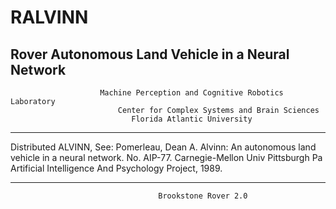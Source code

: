 # RALVINN
Rover Autonomous Land Vehicle in a Neural Network
------------------------------------------------------

                        Machine Perception and Cognitive Robotics Laboratory
                            Center for Complex Systems and Brain Sciences
                               Florida Atlantic University
------------------------------------------------------

  Distributed ALVINN, See:
  Pomerleau, Dean A. Alvinn:
  An autonomous land vehicle in a neural network.
  No. AIP-77. Carnegie-Mellon Univ Pittsburgh Pa
  Artificial Intelligence And Psychology Project, 1989.

------------------------------------------------------
                                     Brookstone Rover 2.0